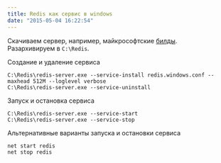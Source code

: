 ```yaml
---
title: Redis как сервис в windows
date: "2015-05-04 16:22:54"
---
```


Скачиваем сервер, например, майкрософтские [билды](https://github.com/MSOpenTech/redis/releases).  
Разархивируем в `C:\Redis`.

Создание и удаление сервиса

```batch
C:\Redis\redis-server.exe --service-install redis.windows.conf --maxhead 512M --loglevel verbose
C:\Redis\redis-server.exe --service-uninstall
```

Запуск и остановка сервиса

```batch
C:\Redis\redis-server.exe --service-start
C:\Redis\redis-server.exe --service-stop
```

Альтернативные варианты запуска и остановки сервиса

```batch
net start redis
net stop redis
```
